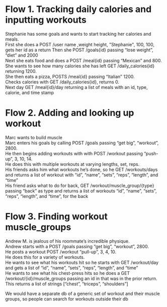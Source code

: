 # Flow 1. Tracking daily calories and inputting workouts
Stephanie has some goals and wants to start tracking her calories and meals. <br />
First she does a POST /user name ,weight height, "Stephanie", 100, 100, gets her id as a return
Then she POST /goals{id} passing “lose weight”, “diet” and 2000<br />
Next she eats food and does a POST /meal{id} passing “Mexican” and 800.<br />
She wants to see how many calories she has left GET /daily_calories{id} returning 1200.<br />
She then eats a pizza, POSTS /meal{id} passing “Italian” 1200. <br />
Checks calories with GET /daily_calories{id}, returns 0. <br />
Next day GET /meal{id}/day returning a list of meals with an id, type, calorie, and time stamp<br />


# Flow 2. Adding and looking up workout
Marc wants to build muscle<br />
Marc enters his goals by calling POST /goals passing “get big”, “workout”, 2800.<br />
He then begins adding workouts with with POST /workout passing “push-up”, 3, 10, 14.<br />
He does this with multiple workouts at varying lengths, set, reps.<br />
His friends asks him what workouts he’s done, so he GET /workouts/days and returns a list of workout with “id”, “name”, “sets”, “reps”, “length”, and “time”<br />
His friend asks what to do for back, GET /workout/muscle_group/{type} passing “back” as type and returns a list of workouts “id”, “name”, “sets”, “reps”, “length”, and “time”, for the back<br />

# Flow 3. Finding workout muscle_groups
Andrew M. is jealous of his roommate’s incredible physique. <br />
Andrew starts with a POST /goals passing “get big”, “workout”, 2800.<br />
He posts a workout POST /workout “pull-up”, 3, 4, 10.<br />
He does this for a variety of workouts. <br />
He wants to see what his workouts hit so he starts with GET /workout/day and gets a list of “id”, “name”, “sets”, “reps”, “length”, and “time”<br />
He wants to see what his chest-press hits so he does a GET /workout/{id}/muscle_groups passing an id in that was in the prior return.<br />
This returns a list of strings [“chest”, “triceps”, “shoulders”]<br />

We would have a separate db of a generic set of workout and their muscle groups, so people can search for workouts outside their db


